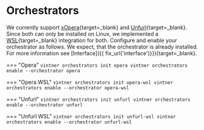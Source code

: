 # Orchestrators

We currently support [xOpera](https://github.com/xlab-si/xopera-opera){target=_blank} and [Unfurl](https://github.com/onecommons/unfurl){target=_blank}.
Since both can only be installed on Linux, we implemented a [WSL](https://docs.microsoft.com/en-us/windows/wsl){target=_blank} integration for both.
Configure and enable your orchestrator as follows.
We expect, that the orchestrator is already installed.
For more information see [Interface]({{ fix_url('interface')}}){target=_blank}.

=== "Opera"
    ```
    vintner orchestrators init opera
    vintner orchestrators enable --orchestrator opera
    ```

=== "Opera WSL"
    ```
    vintner orchestrators init opera-wsl
    vintner orchestrators enable --orchestrator opera-wsl
    ```

=== "Unfurl"
    ```
    vintner orchestrators init unfurl
    vintner orchestrators enable --orchestrator unfurl
    ```

=== "Unfurl WSL"
    ```
    vintner orchestrators init unfurl-wsl
    vintner orchestrators enable --orchestrator unfurl-wsl
    ```

